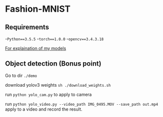 # Fashion-MNIST
## Requirements

-`Python==3.5.5`
-`torch==1.0.0`
-`opencv==3.4.3.18`


[For explaination of my models](https://docs.google.com/document/d/14UZg-HRwA7Z-02riUG5--qD6Ho5byqHksQdYgnjSVDM/edit?usp=sharing)



## Object detection (Bonus point)

Go to dir `./demo`


download yolov3 weights `sh ./download_weights.sh`

run `python yolo_cam.py` to apply to camera

run `python yolo_video.py --video_path IMG_0495.MOV --save_path out.mp4` apply to a video and record the result.




